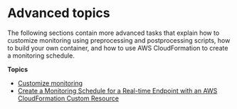 # Advanced topics<a name="model-monitor-advanced-topics"></a>

The following sections contain more advanced tasks that explain how to customize monitoring using preprocessing and postprocessing scripts, how to build your own container, and how to use AWS CloudFormation to create a monitoring schedule\.

**Topics**
+ [Customize monitoring](model-monitor-custom-monitoring-schedules.md)
+ [Create a Monitoring Schedule for a Real\-time Endpoint with an AWS CloudFormation Custom Resource](model-monitor-cloudformation-monitoring-schedules.md)